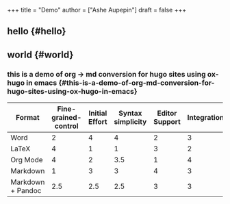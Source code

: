 +++
title = "Demo"
author = ["Ashe Aupepin"]
draft = false
+++

## hello {#hello}


## world {#world}


### this is a demo of org -&gt; md conversion for hugo sites using ox-hugo in emacs {#this-is-a-demo-of-org-md-conversion-for-hugo-sites-using-ox-hugo-in-emacs}

| Format            | Fine-grained-control | Initial Effort | Syntax simplicity | Editor Support | Integrations | Ease-of-referencing | Versatility |
|-------------------|----------------------|----------------|-------------------|----------------|--------------|---------------------|-------------|
| Word              | 2                    | 4              | 4                 | 2              | 3            | 2                   | 2           |
| LaTeX             | 4                    | 1              | 1                 | 3              | 2            | 4                   | 3           |
| Org Mode          | 4                    | 2              | 3.5               | 1              | 4            | 4                   | 4           |
| Markdown          | 1                    | 3              | 3                 | 4              | 3            | 3                   | 1           |
| Markdown + Pandoc | 2.5                  | 2.5            | 2.5               | 3              | 3            | 3                   | 2           |
